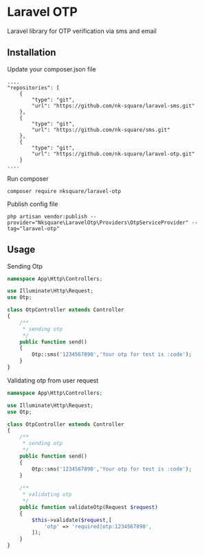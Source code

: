 # Laravel OTP
Laravel library for OTP verification via sms and email
## Installation
Update your composer.json file
```
....
"repositories": [
    {
        "type": "git",
        "url": "https://github.com/nk-square/laravel-sms.git"
    },
    {
        "type": "git",
        "url": "https://github.com/nk-square/sms.git"
    },
    {
        "type": "git",
        "url": "https://github.com/nk-square/laravel-otp.git"
    }
....
```
Run composer
```
composer require nksquare/laravel-otp
```
Publish config file
```
php artisan vendor:publish --provider="Nksquare\LaravelOtp\Providers\OtpServiceProvider" --tag="laravel-otp"
```
## Usage
Sending Otp
```php
namespace App\Http\Controllers;

use Illuminate\Http\Request;
use Otp;

class OtpController extends Controller
{
    /**
     * sending otp
     */
    public function send()
    {
        Otp::sms('1234567890','Your otp for test is :code');
    }
}

```
Validating otp from user request
```php
namespace App\Http\Controllers;

use Illuminate\Http\Request;
use Otp;

class OtpController extends Controller
{
    /**
     * sending otp
     */
    public function send()
    {
        Otp::sms('1234567890','Your otp for test is :code');
    }
    
    /**
     * validating otp
     */
    public function validateOtp(Request $request)
    {
        $this->validate($request,[
            'otp' => 'required|otp:1234567890',
        ]);
    }
}

```
